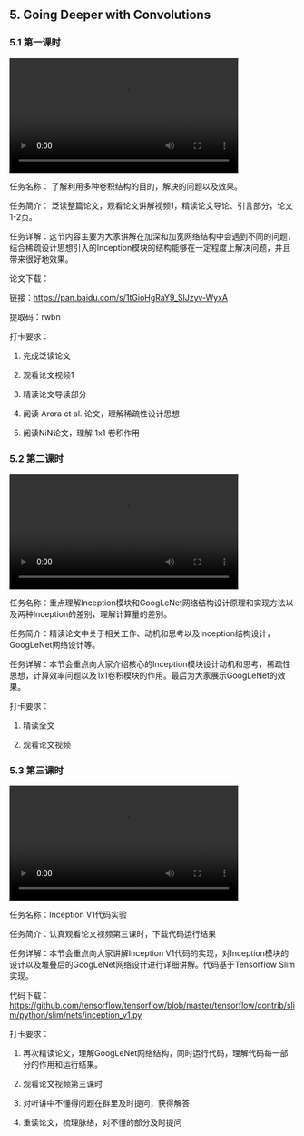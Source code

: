 ## 5. Going Deeper with Convolutions

### 5.1 第一课时

<video width=80%  controls >
	<source type="video/mp4" src="005-going-deeper-with-convolutions/005-1.mp4">
</video>

任务名称： 了解利用多种卷积结构的目的，解决的问题以及效果。

任务简介： 泛读整篇论文，观看论文讲解视频1，精读论文导论、引言部分，论文1-2页。

任务详解：这节内容主要为大家讲解在加深和加宽网络结构中会遇到不同的问题，结合稀疏设计思想引入的Inception模块的结构能够在一定程度上解决问题，并且带来很好地效果。

论文下载：

链接：https://pan.baidu.com/s/1tGioHgRaY9_SlJzyv-WyxA 

提取码：rwbn 

打卡要求：

1. 完成泛读论文

2. 观看论文视频1

3. 精读论文导读部分

4. 阅读 Arora et al. 论文，理解稀疏性设计思想

5. 阅读NiN论文，理解 1x1 卷积作用

### 5.2 第二课时

<video width=80%  controls >
	<source type="video/mp4" src="005-going-deeper-with-convolutions/005-2.mp4">
</video>

任务名称：重点理解Inception模块和GoogLeNet网络结构设计原理和实现方法以及两种Inception的差别，理解计算量的差别。

任务简介：精读论文中关于相关工作、动机和思考以及Inception结构设计，GoogLeNet网络设计等。

任务详解：本节会重点向大家介绍核心的Inception模块设计动机和思考，稀疏性思想，计算效率问题以及1x1卷积模块的作用。最后为大家展示GoogLeNet的效果。

打卡要求：

1. 精读全文

2. 观看论文视频

### 5.3 第三课时

<video width=80%  controls >
	<source type="video/mp4" src="005-going-deeper-with-convolutions/005-3.mp4">
</video>

任务名称：Inception V1代码实验

任务简介：认真观看论文视频第三课时，下载代码运行结果

任务详解：本节会重点向大家讲解Inception V1代码的实现，对Inception模块的设计以及堆叠后的GoogLeNet网络设计进行详细讲解。代码基于Tensorflow Slim实现。

代码下载：https://github.com/tensorflow/tensorflow/blob/master/tensorflow/contrib/slim/python/slim/nets/inception_v1.py

打卡要求：

1. 再次精读论文，理解GoogLeNet网络结构，同时运行代码，理解代码每一部分的作用和运行结果。

2. 观看论文视频第三课时

3. 对听讲中不懂得问题在群里及时提问，获得解答

4. 重读论文，梳理脉络，对不懂的部分及时提问